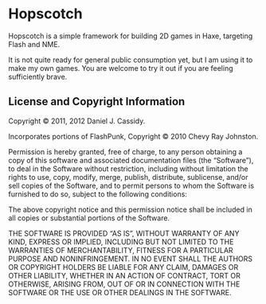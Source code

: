 # Hopscotch

Hopscotch is a simple framework for building 2D games in Haxe, targeting
Flash and NME.

It is not quite ready for general public consumption yet, but I am using it
to make my own games. You are welcome to try it out if you are feeling
sufficiently brave.


## License and Copyright Information

Copyright © 2011, 2012 Daniel J. Cassidy.

Incorporates portions of FlashPunk, Copyright © 2010 Chevy Ray Johnston.

Permission is hereby granted, free of charge, to any person obtaining a copy
of this software and associated documentation files (the “Software”), to deal
in the Software without restriction, including without limitation the rights
to use, copy, modify, merge, publish, distribute, sublicense, and/or sell
copies of the Software, and to permit persons to whom the Software is
furnished to do so, subject to the following conditions:

The above copyright notice and this permission notice shall be included in all
copies or substantial portions of the Software.

THE SOFTWARE IS PROVIDED “AS IS”, WITHOUT WARRANTY OF ANY KIND, EXPRESS OR
IMPLIED, INCLUDING BUT NOT LIMITED TO THE WARRANTIES OF MERCHANTABILITY,
FITNESS FOR A PARTICULAR PURPOSE AND NONINFRINGEMENT. IN NO EVENT SHALL THE
AUTHORS OR COPYRIGHT HOLDERS BE LIABLE FOR ANY CLAIM, DAMAGES OR OTHER
LIABILITY, WHETHER IN AN ACTION OF CONTRACT, TORT OR OTHERWISE, ARISING FROM,
OUT OF OR IN CONNECTION WITH THE SOFTWARE OR THE USE OR OTHER DEALINGS IN THE
SOFTWARE.
